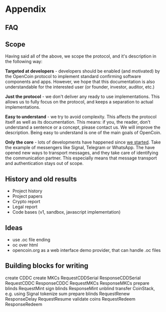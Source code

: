 
# Appendix

## FAQ

## Scope

Having said all of the above, we scope the protocol, and it's description in the following way:

**Targeted at developers** - developers should be enabled (and motivated) by the OpenCoin protocol to implement standard confirming software components and apps. However, we hope that this documentation is also understandable for the interested user (or founder, investor, auditor, etc.)

**Just the protocol** - we don't deliver any ready to use implementations. This allows us to fully focus on the protocol, and keeps a separation to actual implementations.

**Easy to understand** - we try to avoid complexity. This affects the protocol itself as well as its documentation. This means: if you, the reader, don't understand a sentence or a concept, please contact us. We will improve the description. Being easy to understand is one of the main goals of OpenCoin.

**Only the core** - lots of developments have happened since [we started](#history-and-old-results). Take the example of messengers like Signal, Telegram or WhatsApp. The have opened new ways to transport messages, and they take care of identifying the communication partner. This especially means that message transport and authentication stays out of scope.

## History and old results

- Project history
- Project papers
- Crypto report
- Legal report
- Code bases (v1, sandbox, javascript implementation)

## Ideas

- use .oc file ending
- oc over html
- opencoin.org as a web interface demo provider, that can handle .oc files

## Building blocks for writing

create CDDC
create MKCs
RequestCDDSerial
ResponseCDDSerial
RequestCDDC
ResponseCDDC
RequestMKCs
ResponseMKCs
prepare blinds
RequestMint
sign blinds
ResponseMint
unblind
transfer CoinStack, e.g. using Signal
tokenize sum
prepare blinds
RequestRenew
ResponseDelay
RequestResume
validate coins
RequestRedeem
ResponseRedeem


<div style="height:5em"></div>
